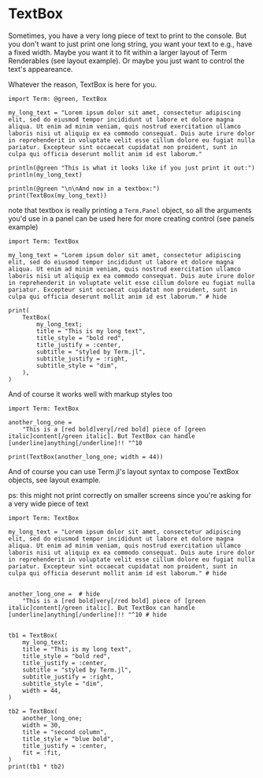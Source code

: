 # TextBox
Sometimes, you have a very long piece of text to print to the console.
But you don't want to just print one long string, you want your text to e.g., have a fixed width. 
Maybe you want it to fit within a larger layout of Term Renderables (see layout example). 
Or maybe you just want to control the text's appeareance.

Whatever the reason, TextBox is here for you.

```@example
import Term: @green, TextBox

my_long_text = "Lorem ipsum dolor sit amet, consectetur adipiscing elit, sed do eiusmod tempor incididunt ut labore et dolore magna aliqua. Ut enim ad minim veniam, quis nostrud exercitation ullamco laboris nisi ut aliquip ex ea commodo consequat. Duis aute irure dolor in reprehenderit in voluptate velit esse cillum dolore eu fugiat nulla pariatur. Excepteur sint occaecat cupidatat non proident, sunt in culpa qui officia deserunt mollit anim id est laborum."

println(@green "This is what it looks like if you just print it out:")
println(my_long_text)

println(@green "\n\nAnd now in a textbox:")
print(TextBox(my_long_text))
```

note that textbox is really printing a `Term.Panel` object, so all the arguments
you'd use in a panel can be used here for more creating control (see panels example)


```@example
import Term: TextBox

my_long_text = "Lorem ipsum dolor sit amet, consectetur adipiscing elit, sed do eiusmod tempor incididunt ut labore et dolore magna aliqua. Ut enim ad minim veniam, quis nostrud exercitation ullamco laboris nisi ut aliquip ex ea commodo consequat. Duis aute irure dolor in reprehenderit in voluptate velit esse cillum dolore eu fugiat nulla pariatur. Excepteur sint occaecat cupidatat non proident, sunt in culpa qui officia deserunt mollit anim id est laborum." # hide

print(
    TextBox(
        my_long_text;
        title = "This is my long text",
        title_style = "bold red",
        title_justify = :center,
        subtitle = "styled by Term.jl",
        subtitle_justify = :right,
        subtitle_style = "dim",
    ),
)
```

And of course it works well with markup styles too
```@example
import Term: TextBox

another_long_one = 
    "This is a [red bold]very[/red bold] piece of [green italic]content[/green italic]. But TextBox can handle [underline]anything[/underline]!! "^10

print(TextBox(another_long_one; width = 44))
```

And of course you can use Term.jl's layout syntax to compose TextBox objects, 
see layout example.

ps: this might not print correctly on smaller screens since you're asking for a 
very wide piece of text

```@example
import Term: TextBox

my_long_text = "Lorem ipsum dolor sit amet, consectetur adipiscing elit, sed do eiusmod tempor incididunt ut labore et dolore magna aliqua. Ut enim ad minim veniam, quis nostrud exercitation ullamco laboris nisi ut aliquip ex ea commodo consequat. Duis aute irure dolor in reprehenderit in voluptate velit esse cillum dolore eu fugiat nulla pariatur. Excepteur sint occaecat cupidatat non proident, sunt in culpa qui officia deserunt mollit anim id est laborum." # hide


another_long_one =  # hide
    "This is a [red bold]very[/red bold] piece of [green italic]content[/green italic]. But TextBox can handle [underline]anything[/underline]!! "^10 # hide


tb1 = TextBox(
    my_long_text;
    title = "This is my long text",
    title_style = "bold red",
    title_justify = :center,
    subtitle = "styled by Term.jl",
    subtitle_justify = :right,
    subtitle_style = "dim",
    width = 44,
)

tb2 = TextBox(
    another_long_one;
    width = 30,
    title = "second column",
    title_style = "blue bold",
    title_justify = :center,
    fit = :fit,
)
print(tb1 * tb2)
```